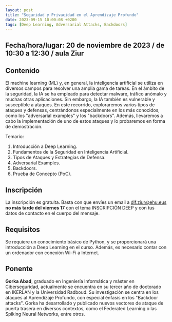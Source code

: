 ```yaml
---
layout: post
title: "Seguridad y Privacidad en el Aprendizaje Profundo"
date: 2023-09-15 10:00:08 +0200
tags: [Deep Learning, Adversarial Attacks, Backdoors]
---
```

## Fecha/hora/lugar: 20 de noviembre de 2023 / de 10:30 a 12:30 / aula Ziur

## Contenido

El machine learning (ML) y, en general, la inteligencia artificial se utiliza en diversos campos para resolver una amplia gama de tareas. En el ámbito de la seguridad, la IA se ha empleado para detectar malware, tráfico anómalo y muchas otras aplicaciones. Sin embargo, la IA también es vulnerable y susceptible a ataques. En este recorrido, exploraremos varios tipos de ataques y defensas, centrándonos especialmente en los más conocidos, como los "adversarial examples" y los "backdoors". Además, llevaremos a cabo la implementación de uno de estos ataques y lo probaremos en forma de demostración.

Temario:

1. Introducción a Deep Learning.
2. Fundamentos de la Seguridad en Inteligencia Artificial.
3. Tipos de Ataques y Estrategias de Defensa.
4. Adversarial Examples.
5. Backdoors.
6. Prueba de Concepto (PoC).

## Inscripción

La inscripción es gratuita. Basta con que envíes un email a [dif.ziur@ehu.eus](dif.ziur@ehu.eus) **no más tarde del viernes 17** con el tema INSCRIPCIÓN DEEP y con tus datos de contacto en el cuerpo del mensaje. 

## Requisitos

Se requiere un conocimiento básico de Python, y se proporcionará una introducción a Deep Learning en el curso. Además, es necesario contar con un ordenador con conexión Wi-Fi a Internet.

## Ponente

**Gorka Abad**, graduado en Ingeniería Informática y máster en Ciberseguridad, actualmente se encuentra en su tercer año de doctorado en IKERLAN y la Universidad Radboud. Su investigación se centra en los ataques al Aprendizaje Profundo, con especial énfasis en los "Backdoor attacks". Gorka ha desarrollado y publicado nuevos vectores de ataque de puerta trasera en diversos contextos, como el Federated Learning o las Spiking Neural Networks, entre otros.
